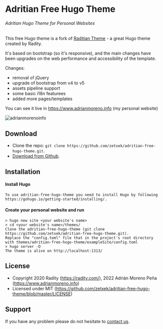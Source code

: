 # Adritian Free Hugo Theme
###### Adritian Hugo Theme for Personal Websites

This free Hugo theme is a fork of [Raditian Theme](https://github.com/radity/raditian-free-hugo-theme) - a great Hugo theme created by Radity.

It's based on bootstrap (so it's responsive), and the main changes have been upgrades on the web performance and accessibility of the template.

Changes:

- removal of jQuery
- upgrade of bootstrap from v4 to v5
- assets pipeline support
- some basic i18n featurees
- added more pages/templates

You can see it live in https://www.adrianmoreno.info (my personal website)

![adrianmorenoinfo](https://user-images.githubusercontent.com/240085/230632835-74349170-d610-4731-8fac-62c413e6b3f5.png)


## Download

- Clone the repo: `git clone https://github.com/zetxek/adritian-free-hugo-theme.git`.
- [Download from Github](https://github.com/zetxek/raditian-free-hugo-theme/archive/master.zip).

## Installation

#### Install Hugo
    To use adritian-free-hugo-theme you need to install Hugo by following https://gohugo.io/getting-started/installing/.

#### Create your personal website and run
    > hugo new site <your website's name>
    > cd <your website's name>/themes/
    Clone the adritian-free-hugo-theme (git clone https://github.com/zetxek/adritian-free-hugo-theme.git).
    Replace the "config.toml" file that in the project's root directory with themes/adritian-free-hugo-theme/exampleSite/config.toml
    > hugo server -D
    The theme is alive on http://localhost:1313/ 

## License

- Copyright 2020 Radity (https://radity.com/), 2022 Adrián Moreno Peña (https://www.adrianmoreno.info)
- Licensed under MIT (https://github.com/zetxek/adritian-free-hugo-theme/blob/master/LICENSE)

## Support

If you have any problem please do not hesitate to [contact us](https://radity.com/en/contact/).
